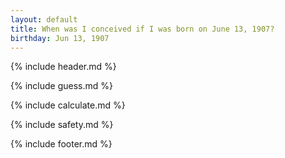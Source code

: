 ```yaml
---
layout: default
title: When was I conceived if I was born on June 13, 1907?
birthday: Jun 13, 1907
---
```


{% include header.md %}

{% include guess.md %}

{% include calculate.md %}

{% include safety.md %}

{% include footer.md %}




